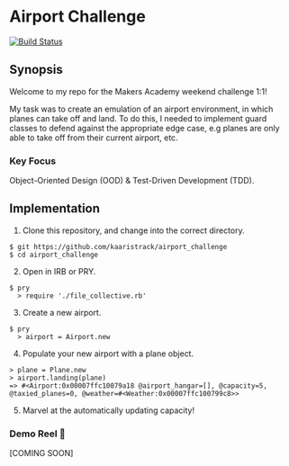 # Airport Challenge

[![Build Status](https://travis-ci.org/kaaristrack/airport_challenge.svg?branch=master)](https://travis-ci.org/kaaristrack/airport_challenge)

## Synopsis

Welcome to my repo for the Makers Academy weekend challenge 1:1!

My task was to create an emulation of an airport environment, in which planes can take off and land. To do this, I needed to implement guard classes to defend against the appropriate edge case, e.g planes are only able to take off from their current airport, etc.

### Key Focus

Object-Oriented Design (OOD) & Test-Driven Development (TDD).

## Implementation

1) Clone this repository, and change into the correct directory.
```
$ git https://github.com/kaaristrack/airport_challenge
$ cd airport_challenge
```
2) Open in IRB or PRY.
```
$ pry
  > require './file_collective.rb'
```
3) Create a new airport.
```
$ pry
  > airport = Airport.new
```
4) Populate your new airport with a plane object.
```
> plane = Plane.new
> airport.landing(plane)
=> #<Airport:0x00007ffc10079a18 @airport_hangar=[], @capacity=5, @taxied_planes=0, @weather=#<Weather:0x00007ffc100799c8>>
```
5) Marvel at the automatically updating capacity!

### Demo Reel :movie_camera:

[COMING SOON]
